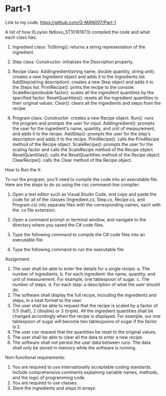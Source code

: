 # Part-1 
Link to my code:
https://github.com/G-MAN007/Part-1

A list of how I(Loyiso Ndlovu_ST10161873) compiled the code and what each class has:
1. Ingredient class:
ToString(): returns a string representation of the ingredient.

2. Step class:
Constructor: initializes the Description property.

3. Recipe class:
AddIngredient(string name, double quantity, string unit): creates a new Ingredient object and adds it to the Ingredients list.
AddStep(string description): creates a new Step object and adds it to the Steps list.
PrintRecipe(): prints the recipe to the console.
ScaleRecipe(double factor): scales all the ingredient quantities by the specified factor.
ResetQuantities(): resets all the ingredient quantities to their original values.
Clear(): clears all the ingredients and steps from the recipe.

4. Program class:
Constructor: creates a new Recipe object.
Run(): runs the program and prompts the user for input.
AddIngredient(): prompts the user for the ingredient's name, quantity, and unit of measurement, and adds it to the recipe.
AddStep(): prompts the user for the step's description and adds it to the recipe.
PrintRecipe(): calls the PrintRecipe method of the Recipe object.
ScaleRecipe(): prompts the user for the scaling factor and calls the ScaleRecipe method of the Recipe object.
ResetQuantities(): calls the ResetQuantities method of the Recipe object.
ClearRecipe(): calls the Clear method of the Recipe object.

How to Run the it:

To run the program, you'll need to compile the code into an executable file. Here are the steps to do so using the csc command-line compiler:

1. Open a text editor such as Visual Studio Code, and copy and paste the code for all of the classes (Ingredient.cs, Step.cs, Recipe.cs, and Program.cs) into separate files with the corresponding names, each with the .cs file extension.

2. Open a command prompt or terminal window, and navigate to the directory where you saved the C# code files.

3. Type the following command to compile the C# code files into an executable file:

4. Type the following command to run the executable file:

Assignment
1. The user shall be able to enter the details for a single recipe:
a. The number of ingredients.
b. For each ingredient: the name, quantity, and unit of measurement. For example, one
tablespoon of sugar.
c. The number of steps.
d. For each step: a description of what the user should do.
2. The software shall display the full recipe, including the ingredients and steps, in a neat 
format to the user.
3. The user shall be able to request that the recipe is scaled by a factor of 0.5 (half), 2 (double) 
or 3 (triple). All the ingredient quantities shall be changed accordingly when the recipe is 
displayed. For example, our one tablespoon of sugar will become two tablespoons of sugar 
if the factor is 2.
4. The user can request that the quantities be reset to the original values.
5. The user shall be able to clear all the data to enter a new recipe.
6. The software shall not persist the user data between runs. The data shall only be stored in 
memory while the software is running.

Non-functional requirements:
1. You are required to use internationally acceptable coding standards. Include 
comprehensive comments explaining variable names, methods, and the logic of 
programming code.
2. You are required to use classes. 
3. Store the ingredients and steps in arrays.
